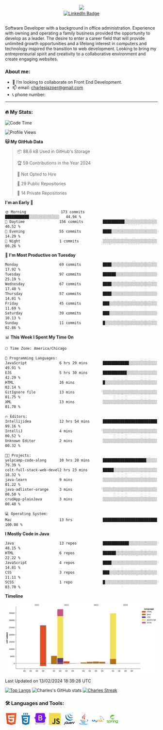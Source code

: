 <div id="header" align="center">
  <img src="https://media.giphy.com/media/O2PhyxtkFwCtUO6nen/giphy.gif" width="100"/>
</div>

<div id="badges" align="center">
  <a href="https://www.linkedin.com/in/charles-jazper/">
    <img src="https://img.shields.io/badge/LinkedIn-blue?style=for-the-badge&logo=linkedin&logoColor=white" alt="LinkedIn Badge"/>
  </a>
</div>

<div id="profile-views" align="center">
  <img src="https://komarev.com/ghpvc/?username=charlesaggasid&style=flat-square&color=blue" alt=""/>
</div>

Software Developer with a background in office administration. Experience with owning and operating a family business provided the opportunity to develop as a leader. The desire to enter a career field that will provide unlimited growth opportunities and a lifelong interest in computers and technology inspired the transition to web development. Looking to bring my entrepreneurial spirit and creativity to a collaborative environment and create engaging websites.

### About me:
- 💞️ I’m looking to collaborate on Front End Development.
- 📫 email: charlesjazper@gmail.com
- 📞 phone number: 
---
### 🔥 My Stats:
<!--START_SECTION:waka-->
![Code Time](http://img.shields.io/badge/Code%20Time-470%20hrs%2033%20mins-blue)

![Profile Views](http://img.shields.io/badge/Profile%20Views-187-blue)

**🐱 My GitHub Data** 

> 📦 88.6 kB Used in GitHub's Storage 
 > 
> 🏆 59 Contributions in the Year 2024
 > 
> 🚫 Not Opted to Hire
 > 
> 📜 29 Public Repositories 
 > 
> 🔑 14 Private Repositories 
 > 
**I'm an Early 🐤** 

```text
🌞 Morning                173 commits         ███████████░░░░░░░░░░░░░░   44.94 % 
🌆 Daytime                156 commits         ██████████░░░░░░░░░░░░░░░   40.52 % 
🌃 Evening                55 commits          ████░░░░░░░░░░░░░░░░░░░░░   14.29 % 
🌙 Night                  1 commits           ░░░░░░░░░░░░░░░░░░░░░░░░░   00.26 % 
```
📅 **I'm Most Productive on Tuesday** 

```text
Monday                   69 commits          ████░░░░░░░░░░░░░░░░░░░░░   17.92 % 
Tuesday                  97 commits          ██████░░░░░░░░░░░░░░░░░░░   25.19 % 
Wednesday                67 commits          ████░░░░░░░░░░░░░░░░░░░░░   17.40 % 
Thursday                 57 commits          ████░░░░░░░░░░░░░░░░░░░░░   14.81 % 
Friday                   45 commits          ███░░░░░░░░░░░░░░░░░░░░░░   11.69 % 
Saturday                 39 commits          ███░░░░░░░░░░░░░░░░░░░░░░   10.13 % 
Sunday                   11 commits          █░░░░░░░░░░░░░░░░░░░░░░░░   02.86 % 
```


📊 **This Week I Spent My Time On** 

```text
🕑︎ Time Zone: America/Chicago

💬 Programming Languages: 
JavaScript               6 hrs 29 mins       ████████████░░░░░░░░░░░░░   49.91 % 
EJS                      5 hrs 30 mins       ███████████░░░░░░░░░░░░░░   42.29 % 
HTML                     16 mins             █░░░░░░░░░░░░░░░░░░░░░░░░   02.14 % 
GitIgnore file           13 mins             ░░░░░░░░░░░░░░░░░░░░░░░░░   01.75 % 
XML                      13 mins             ░░░░░░░░░░░░░░░░░░░░░░░░░   01.70 % 

🔥 Editors: 
Intellijidea             12 hrs 54 mins      █████████████████████████   99.16 % 
IntelliJ                 4 mins              ░░░░░░░░░░░░░░░░░░░░░░░░░   00.52 % 
Unknown Editor           2 mins              ░░░░░░░░░░░░░░░░░░░░░░░░░   00.32 % 

🐱‍💻 Projects: 
yelpcamp-code-along      10 hrs 20 mins      ████████████████████░░░░░   79.39 % 
colt-full-stack-web-devel2 hrs 23 mins       █████░░░░░░░░░░░░░░░░░░░░   18.32 % 
java-learn               9 mins              ░░░░░░░░░░░░░░░░░░░░░░░░░   01.22 % 
java-adlister-orange     3 mins              ░░░░░░░░░░░░░░░░░░░░░░░░░   00.50 % 
crudApp-plainJava        3 mins              ░░░░░░░░░░░░░░░░░░░░░░░░░   00.40 % 

💻 Operating System: 
Mac                      13 hrs              █████████████████████████   100.00 % 
```

**I Mostly Code in Java** 

```text
Java                     13 repos            ████████████░░░░░░░░░░░░░   48.15 % 
HTML                     6 repos             ██████░░░░░░░░░░░░░░░░░░░   22.22 % 
JavaScript               4 repos             ████░░░░░░░░░░░░░░░░░░░░░   14.81 % 
CSS                      3 repos             ███░░░░░░░░░░░░░░░░░░░░░░   11.11 % 
SCSS                     1 repo              █░░░░░░░░░░░░░░░░░░░░░░░░   03.70 % 
```



**Timeline**

![Lines of Code chart](https://raw.githubusercontent.com/charlesaggasid/charlesaggasid/main/assets/bar_graph.png)


 Last Updated on 13/02/2024 18:39:28 UTC
<!--END_SECTION:waka-->

[![Top Langs](https://github-readme-stats.vercel.app/api/top-langs/?username=charlesaggasid&layout=compact)](https://github.com/charlesaggasid/github-readme-stats)
![Charles's GitHub stats](https://github-readme-stats.vercel.app/api?username=charlesaggasid&count_private=true&show_icons=true&theme=dracula)
[![Charles Streak](http://github-readme-streak-stats.herokuapp.com?user=charlesaggasid&theme=dark&background=000000)](https://git.io/streak-stats)


### 🛠️  Languages and Tools:
<div>
<img src="https://github.com/devicons/devicon/blob/master/icons/html5/html5-original.svg" title="HTML5" alt="HTML" width="40" height="40"/>&nbsp;
<img src="https://github.com/devicons/devicon/blob/master/icons/css3/css3-plain-wordmark.svg"  title="CSS3" alt="CSS" width="40" height="40"/>&nbsp;
<img src="https://github.com/devicons/devicon/blob/master/icons/bootstrap/bootstrap-original-wordmark.svg"  title="Bootstrap" alt="Bootstrap" width="40" height="40"/>&nbsp;
<img src="https://github.com/devicons/devicon/blob/master/icons/javascript/javascript-original.svg" title="JavaScript" alt="JavaScript" width="40" height="40"/>&nbsp;
  <img src="https://github.com/devicons/devicon/blob/master/icons/jquery/jquery-original-wordmark.svg" title="jQuery" alt="jQuery" width="40" height="40"/>&nbsp;
<img src="https://github.com/devicons/devicon/blob/master/icons/java/java-original.svg" title="Java"  alt="Java" width="40" height="40"/>&nbsp;
<img src="https://github.com/devicons/devicon/blob/master/icons/mysql/mysql-original-wordmark.svg" title="MySQL"  alt="MySQL" width="40" height="40"/>&nbsp;
<img src="https://github.com/devicons/devicon/blob/master/icons/spring/spring-original-wordmark.svg" title="Spring"  alt="Spring" width="40" height="40"/>&nbsp;  
</div>
<!---
charlesaggasid/charlesaggasid is a ✨ special ✨ repository because its `README.md` (this file) appears on your GitHub profile.
You can click the Preview link to take a look at your changes.
--->
